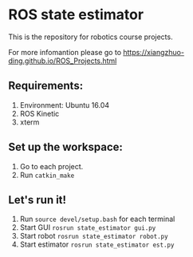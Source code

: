 # ROS state estimator
This is the repository for robotics course projects.

For more infomantion please go to https://xiangzhuo-ding.github.io/ROS_Projects.html

## Requirements:
1. Environment: Ubuntu 16.04
2. ROS Kinetic
3. xterm


## Set up the workspace:
1. Go to each project.
2. Run ```catkin_make```

## Let's run it!
1. Run ```source devel/setup.bash``` for each terminal
2. Start GUI
    ```rosrun state_estimator gui.py```
3. Start robot
    ```rosrun state_estimator robot.py```
4. Start estimator
    ```rosrun state_estimator est.py```
